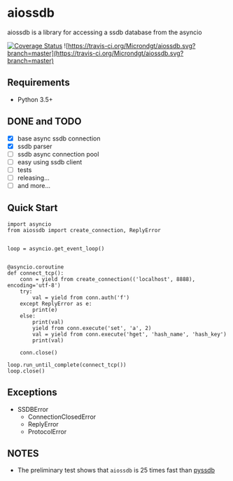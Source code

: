 # aiossdb
aiossdb is a library for accessing a ssdb database from the asyncio

[![Coverage Status](https://coveralls.io/repos/github/Microndgt/aiossdb/badge.svg?branch=master)](https://coveralls.io/github/Microndgt/aiossdb?branch=master)
![https://travis-ci.org/Microndgt/aiossdb.svg?branch=master](https://travis-ci.org/Microndgt/aiossdb.svg?branch=master)

Requirements
------------

- Python 3.5+

DONE and TODO
-------------

- [x] base async ssdb connection
- [x] ssdb parser
- [ ] ssdb async connection pool
- [ ] easy using ssdb client
- [ ] tests
- [ ] releasing...
- [ ] and more...

Quick Start
-----------

```
import asyncio
from aiossdb import create_connection, ReplyError


loop = asyncio.get_event_loop()


@asyncio.coroutine
def connect_tcp():
    conn = yield from create_connection(('localhost', 8888), encoding='utf-8')
    try:
        val = yield from conn.auth('f')
    except ReplyError as e:
        print(e)
    else:
        print(val)
        yield from conn.execute('set', 'a', 2)
        val = yield from conn.execute('hget', 'hash_name', 'hash_key')
        print(val)

    conn.close()

loop.run_until_complete(connect_tcp())
loop.close()
```

Exceptions
----------

- SSDBError
    - ConnectionClosedError
    - ReplyError
    - ProtocolError

NOTES
-----

- The preliminary test shows that `aiossdb` is 25 times fast than [pyssdb](https://github.com/ifduyue/pyssdb)